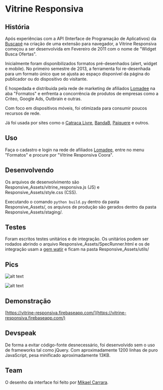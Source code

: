 # Vitrine Responsiva

## História
Após experiências com a API (Interface de Programação de Aplicativos) da [Buscapé](https://buscape.com.br) na criação de uma extensão para navegador, a Vitrine Responsiva começou a ser desenvolvida em Fevereiro de 2011 com o nome de "Widget Busca Ofertas".

Inicialmente foram disponibilizados formatos pré-desenhados (alert, widget e mobile). No primeiro semestre de 2013, a ferramenta foi re-desenhada para um formato único que se ajusta ao espaço disponível da página do publicador ou do dispositivo do visitante. 

É hospedada e distribuida pela rede de marketing de afiliados [Lomadee](https://www.lomadee.com) na aba "Formatos" e enfrenta a concorrência de produtos de empresas como a Criteo, Google Ads, Outbrain e outras.

Com foco em dispositivos móveis, foi otimizada para consumir poucos recursos de rede.

Já foi usada por sites como o [Catraca Livre](http://catracalivre.com.br), [BandaB](https://bandab.com.br), [Paiquere](https://www.paiquere.com.br/) e outros.

## Uso
Faça o cadastro e login na rede de afiliados [Lomadee](https://www.lomadee.com), entre no menu "Formatos" e procure por "Vitrine Responsiva Coora".

## Desenvolvendo
Os arquivos de desenvolvimento são Responsive_Assets/vitrine_responsiva.js (JS) e Responsive_Assets/style.css (CSS).

Executando o comando `python build.py` dentro da pasta Responsive_Assets/, os arquivos de produção são gerados dentro da pasta Responsive_Assets/staging/.

## Testes
Foram escritos testes unitários e de integração.
Os unitários podem ser rodados abrindo o arquivo Responsive_Assets/SpecRunner.html e os de integração usam a [gem watir](https://rubygems.org/gems/watir) e ficam na pasta Responsive_Assets/utils/

## Pics
![alt text](https://raw.githubusercontent.com/dirceup/vitrine-responsiva/master/formatos.png)

![alt text](https://raw.githubusercontent.com/dirceup/vitrine-responsiva/master/pics.png)

## Demonstração
[https://vitrine-responsiva.firebaseapp.com/](https://vitrine-responsiva.firebaseapp.com/)

## Devspeak
De forma a evitar código-fonte desnecessário, foi desenvolvido sem o uso de frameworks tal como jQuery. Com aproximadamente 1200 linhas de puro JavaScript, pesa minificado aproximadamente 13KB.

## Team
O desenho da interface foi feito por [Mikael Carrara](https://github.com/mikaelcarrara).
